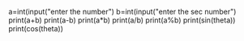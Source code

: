 a=int(input("enter the number")
b=int(input("enter the sec number")
print(a+b)
print(a-b)
print(a*b)
print(a/b)
print(a%b)
print(sin(theta))
print(cos(theta))
